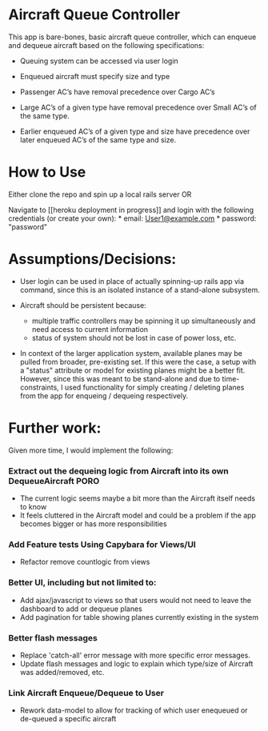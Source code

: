 # Aircraft Queue Controller

This app is bare-bones, basic aircraft queue controller, which can enqueue and dequeue aircraft based on the following specifications:

* Queuing system can be accessed via user login

* Enqueued aircraft must specify size and type

* Passenger AC’s have removal precedence over Cargo AC’s

* Large AC’s of a given type have removal precedence over Small AC’s of the same type.

* Earlier enqueued AC’s of a given type and size have precedence over later enqueued AC’s of the same type and size.

# How to Use
  Either clone the repo and spin up a local rails server OR

  Navigate to [[heroku deployment in progress]]
  and login with the following credentials (or create your own):
    * email: User1@example.com
    * password: "password"

# Assumptions/Decisions:

* User login can be used in place of actually spinning-up rails app via command, since this is an isolated instance of a stand-alone subsystem.

* Aircraft should be persistent because:
  - multiple traffic controllers may be spinning it up simultaneously and need access to current information
  - status of system should not be lost in case of power loss, etc.

* In context of the larger application system, available planes may be pulled from broader, pre-existing set. If this were the case, a setup with a "status" attribute or model for existing planes might be a better fit. However, since this was meant to be stand-alone and due to time-constraints, I used functionality for simply creating / deleting planes from the app for enqueing / dequeing respectively.

# Further work:

Given more time, I would implement the following:

### Extract out the dequeing logic from Aircraft into its own DequeueAircraft PORO
  * The current logic seems maybe a bit more than the Aircraft itself needs to know
  * It feels cluttered in the Aircraft model and could be a problem if the app becomes bigger or has more responsibilities

### Add Feature tests Using Capybara for Views/UI
  * Refactor remove countlogic from views

### Better UI, including but not limited to:
* Add ajax/javascript to views so that users would not need to leave the dashboard to add or dequeue planes
* Add pagination for table showing planes currently existing in the system

### Better flash messages
* Replace 'catch-all' error message with more specific error messages.
* Update flash messages and logic to explain which type/size of Aircraft was added/removed, etc.

### Link Aircraft Enqueue/Dequeue to User
* Rework data-model to allow for tracking of which user enequeued or de-queued a specific aircraft